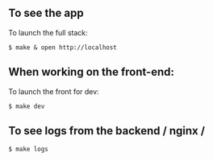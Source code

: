 ## To see the app

To launch the full stack:

```
$ make & open http://localhost
```

## When working on the front-end:

To launch the front for dev:

```
$ make dev
```

## To see logs from the backend / nginx /

```
$ make logs
```

